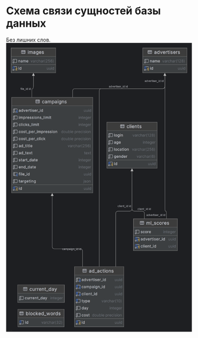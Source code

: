 # Схема связи сущностей базы данных
Без лишних слов.
![database_scheme.png](../static/database_scheme.png)